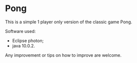 # Pong
This is a simple 1 player only version of the classic game Pong.

Software used:
- Eclipse photon;
- java 10.0.2.

Any improvement or tips on how to improve are welcome.
